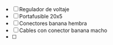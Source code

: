- [ ] Regulador de voltaje
- [ ] Portafusible 20x5
- [ ] Conectores banana hembra
- [ ] Cables con conector banana macho
- [ ] 
